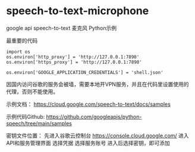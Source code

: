 # speech-to-text-microphone
google api speech-to-text  麦克风  Python示例 


最重要的代码
```
import os
os.environ['http_proxy'] = 'http://127.0.0.1:7890'
os.environ['https_proxy'] = 'http://127.0.0.1:7890'

os.environ['GOOGLE_APPLICATION_CREDENTIALS'] = 'shell.json'
```
因国内访问谷歌的服务会被墙，需要本地开VPN服务，并且在代码里设置使用的代理，否则不能使用。

示例文档：
https://cloud.google.com/speech-to-text/docs/samples

示例代码Github:
https://github.com/googleapis/python-speech/tree/main/samples

密钥文件位置：
先进入谷歌云控制台 https://console.cloud.google.com/
进入API和服务管理界面
选择凭据
选择服务账号
进入后选择密钥，即可添加
